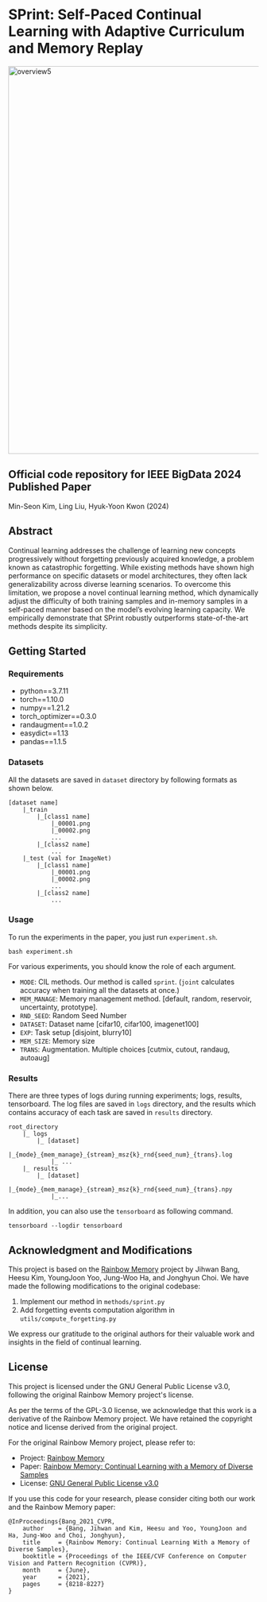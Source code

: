 # **SPrint: Self-Paced Continual Learning with Adaptive Curriculum and Memory Replay**<br>
<img width="781" alt="overview5" src="https://github.com/user-attachments/assets/81cba275-1876-48d2-8daa-06d66d506e9b">

## Official code repository for IEEE BigData 2024 Published Paper

Min-Seon Kim, Ling Liu, Hyuk-Yoon Kwon (2024)


## Abstract
Continual learning addresses the challenge of learning new concepts progressively without forgetting previously acquired knowledge, a problem known as catastrophic forgetting. While existing methods have shown high performance on specific datasets or model architectures, they often lack generalizability across diverse learning scenarios. To overcome this limitation, we propose a novel continual learning method, which dynamically adjust the difficulty of both training samples and in-memory samples in a self-paced manner based on the model’s evolving learning capacity. We empirically demonstrate that SPrint robustly outperforms state-of-the-art methods despite its simplicity.

## Getting Started
### Requirements 

- python==3.7.11
- torch==1.10.0
- numpy==1.21.2
- torch_optimizer==0.3.0
- randaugment==1.0.2
- easydict==1.13
- pandas==1.1.5

### Datasets
All the datasets are saved in `dataset` directory by following formats as shown below.

```angular2html
[dataset name] 
    |_train
        |_[class1 name]
            |_00001.png
            |_00002.png 
            ...
        |_[class2 name]
            ... 
    |_test (val for ImageNet)
        |_[class1 name]
            |_00001.png
            |_00002.png
            ...
        |_[class2 name]
            ...
```

### Usage 
To run the experiments in the paper, you just run `experiment.sh`.
```angular2html
bash experiment.sh 
```
For various experiments, you should know the role of each argument. 

- `MODE`: CIL methods. Our method is called `sprint`.
  (`joint` calculates accuracy when training all the datasets at once.)
- `MEM_MANAGE`: Memory management method. [default, random, reservoir, uncertainty, prototype].
- `RND_SEED`: Random Seed Number 
- `DATASET`: Dataset name [cifar10, cifar100, imagenet100]
- `EXP`: Task setup [disjoint, blurry10]
- `MEM_SIZE`: Memory size
- `TRANS`: Augmentation. Multiple choices [cutmix, cutout, randaug, autoaug]

### Results
There are three types of logs during running experiments; logs, results, tensorboard. 
The log files are saved in `logs` directory, and the results which contains accuracy of each task 
are saved in `results` directory. 
```angular2html
root_directory
    |_ logs 
        |_ [dataset]
            |_{mode}_{mem_manage}_{stream}_msz{k}_rnd{seed_num}_{trans}.log
            |_ ...
    |_ results
        |_ [dataset]
            |_{mode}_{mem_manage}_{stream}_msz{k}_rnd{seed_num}_{trans}.npy
            |_...
```

In addition, you can also use the `tensorboard` as following command.
```angular2html
tensorboard --logdir tensorboard
```

## Acknowledgment and Modifications

This project is based on the [Rainbow Memory](https://github.com/clovaai/rainbow-memory) project by Jihwan Bang, Heesu Kim, YoungJoon Yoo, Jung-Woo Ha, and Jonghyun Choi. We have made the following modifications to the original codebase:

1. Implement our method in `methods/sprint.py`
2. Add forgetting events computation algorithm in `utils/compute_forgetting.py`

We express our gratitude to the original authors for their valuable work and insights in the field of continual learning.

## License

This project is licensed under the GNU General Public License v3.0, following the original Rainbow Memory project's license.

As per the terms of the GPL-3.0 license, we acknowledge that this work is a derivative of the Rainbow Memory project. We have retained the copyright notice and license derived from the original project.

For the original Rainbow Memory project, please refer to:
- Project: [Rainbow Memory](https://github.com/clovaai/rainbow-memory)
- Paper: [Rainbow Memory: Continual Learning with a Memory of Diverse Samples](https://openaccess.thecvf.com/content/CVPR2021/html/Bang_Rainbow_Memory_Continual_Learning_With_a_Memory_of_Diverse_Samples_CVPR_2021_paper.html)
- License: [GNU General Public License v3.0](https://github.com/clovaai/rainbow-memory/blob/master/LICENSE)

If you use this code for your research, please consider citing both our work and the Rainbow Memory paper:
```angular2
@InProceedings{Bang_2021_CVPR,
    author    = {Bang, Jihwan and Kim, Heesu and Yoo, YoungJoon and Ha, Jung-Woo and Choi, Jonghyun},
    title     = {Rainbow Memory: Continual Learning With a Memory of Diverse Samples},
    booktitle = {Proceedings of the IEEE/CVF Conference on Computer Vision and Pattern Recognition (CVPR)},
    month     = {June},
    year      = {2021},
    pages     = {8218-8227}
}
```
